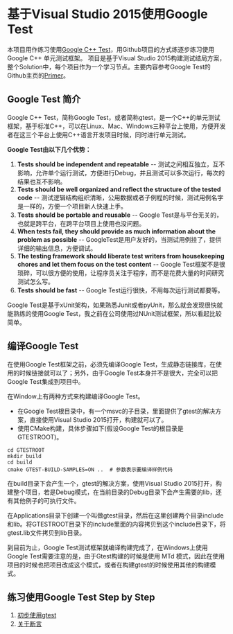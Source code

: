 # 基于Visual Studio 2015使用Google Test

本项目用作练习使用[Google C++ Test](https://github.com/google/googletest)，用Github项目的方式练逐步练习使用Google C++ 单元测试框架。
项目是基于Visual Studio 2015构建测试结局方案，整个Solution中，每个项目作为一个学习节点。主要内容参考Google Test的Github主页的[Primer](https://github.com/google/googletest/blob/master/googletest/docs/Primer.md)。

## Google Test 简介
Google C++ Test，简称Google Test，或者简称gtest，是一个C++的单元测试框架，基于标准C++，可以在Linux、Mac、Windows三种平台上使用，方便开发者在这三个平台上使用C++语言开发项目时候，同时进行单元测试。

**Google Test由以下几个优势：**
1. **Tests should be independent and repeatable** -- 测试之间相互独立，互不影响，允许单个运行测试，方便进行Debug，并且测试可以多次运行，每次的结果也互不影响。
2. **Tests should be well organized and reflect the structure of the tested code** -- 测试逻辑结构组织清晰，公用数据或者子例程的时候，测试用例名字是一样的，方便一个项目新人快速上手。
3. **Tests should be portable and reusable** -- Google Test是与平台无关的，也就是跨平台，在跨平台项目上使用也没问题。
4. **When tests fail, they should provide as much information about the problem as possible** -- GoogleTest是用户友好的，当测试用例挂了，提供详细的输出信息，方便调试。
5. **The testing framework should liberate test writers from housekeeping chores and let them focus on the test content** -- Google Test框架不是很琐碎，可以很方便的使用，让程序员关注于程序，而不是花费大量的时间研究测试怎么写。
6. **Tests should be fast** -- Google Test运行很快，不用每次运行测试都要等。

Google Test是基于xUnit架构，如果熟悉Junit或者pyUnit，那么就会发现很快就能熟练的使用Google Test，我之前在公司使用过NUnit测试框架，所以看起比较简单。

## 编译Google Test

在使用Google Test框架之前，必须先编译Google Test，生成静态链接库，在使用的时候链接就可以了；另外，由于Google Test本身并不是很大，完全可以把Google Test集成到项目中。

在Window上有两种方式来构建编译Google Test。
- 在Google Test根目录中，有一个msvc的子目录，里面提供了gtest的解决方案，直接使用Visual Studio 2015打开，构建就可以了。
- 使用CMake构建，具体步骤如下(假设Google Test的根目录是 GTESTROOT)。

```
cd GTESTROOT
mkdir build
cd build
cmake GTEST-BUILD-SAMPLES=ON ..  # 参数表示要编译样例代码
```

在build目录下会产生一个，gtest的解决方案，使用Visual Studio 2015打开，构建整个项目，若是Debug模式，在当前目录的Debug目录下会产生需要的lib，还有其他例子的可执行文件。

在Applications目录下创建一个叫做gtest目录，然后在这里创建两个目录include和lib。将GTESTROOT目录下的include里面的内容拷贝到这个include目录下，将gtest.lib文件拷贝到lib目录。

到目前为止，Google Test测试框架就编译构建完成了，在Windows上使用Google Test需要注意的是，由于Gtest构建的时候是使用 MTd 模式，因此在使用项目的时候也把项目改成这个模式，或者在构建gtest的时候使用其他的构建模式。

## 练习使用Google Test Step by Step

1. [初步使用gtest](https://github.com/zhangxiaoya/GTestInAction/tree/master/GTestInAction)
2. [关于断言](https://github.com/zhangxiaoya/GTestInAction/tree/master/ActionTwo)